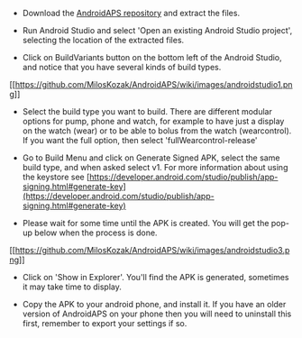 * Download the [AndroidAPS repository](https://github.com/MilosKozak/AndroidAPS) and extract the files.

* Run Android Studio and select 'Open an existing Android Studio project', selecting the location of the extracted files.

* Click on BuildVariants button on the bottom left of the Android Studio, and notice that you have several kinds of build types.

[[https://github.com/MilosKozak/AndroidAPS/wiki/images/androidstudio1.png]]

* Select the build type you want to build. There are different modular options for pump, phone and watch, for example to have just a display on the watch (wear) or to be able to bolus from the watch (wearcontrol).  If you want the full option, then select 'fullWearcontrol-release'

* Go to Build Menu and click on Generate Signed APK, select the same build type, and when asked select v1.  For more information about using the keystore see [https://developer.android.com/studio/publish/app-signing.html#generate-key](https://developer.android.com/studio/publish/app-signing.html#generate-key)

* Please wait for some time until the APK is created. You will get the pop-up below when the process is done.

[[https://github.com/MilosKozak/AndroidAPS/wiki/images/androidstudio3.png]]

* Click on 'Show in Explorer'. You'll find the APK is generated, sometimes it may take time to display.

* Copy the APK to your android phone, and install it.  If you have an older version of AndroidAPS on your phone then you will need to uninstall this first, remember to export your settings if so.